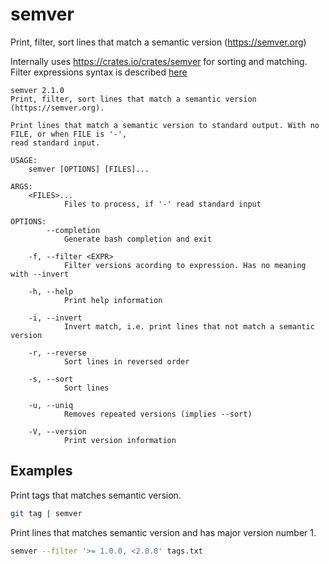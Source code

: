 # semver
Print, filter, sort lines that match a semantic version (https://semver.org)

Internally uses https://crates.io/crates/semver for sorting and matching. Filter expressions syntax is described [here](https://docs.rs/semver/1.0.9/semver/struct.VersionReq.html#syntax)

```
semver 2.1.0
Print, filter, sort lines that match a semantic version (https://semver.org).

Print lines that match a semantic version to standard output. With no FILE, or when FILE is '-',
read standard input.

USAGE:
    semver [OPTIONS] [FILES]...

ARGS:
    <FILES>...
            Files to process, if '-' read standard input

OPTIONS:
        --completion
            Generate bash completion and exit

    -f, --filter <EXPR>
            Filter versions acording to expression. Has no meaning with --invert

    -h, --help
            Print help information

    -i, --invert
            Invert match, i.e. print lines that not match a semantic version

    -r, --reverse
            Sort lines in reversed order

    -s, --sort
            Sort lines

    -u, --uniq
            Removes repeated versions (implies --sort)

    -V, --version
            Print version information
```

## Examples

Print tags that matches semantic version.

```bash
git tag | semver
```

Print lines that matches semantic version and has major version number 1.

```bash
semver --filter '>= 1.0.0, <2.0.0' tags.txt
```
